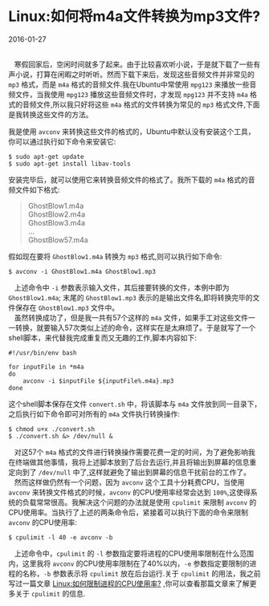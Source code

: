 # Linux:如何将m4a文件转换为mp3文件?
2016-01-27  <br /><br />            

&nbsp;&nbsp;&nbsp;寒假回家后，空闲时间就多了起来。由于比较喜欢听小说，于是就下载了一些有声小说，打算在闲暇之时听听。然而下载下来后，发现这些音频文件并非常见的 `mp3` 格式，而是 `m4a` 格式的音频文件.我在Ubuntu中常使用 `mpg123` 来播放一些音频文件，当我使用 `mpg123` 播放这些音频文件时，才发现 `mpg123` 并不支持 `m4a` 格式的音频文件,所以我只好将这些 `m4a` 格式的文件转换为常见的 `mp3` 格式文件,下面是我转换这些文件的方法。           

我是使用 `avconv` 来转换这些文件的格式的，Ubuntu中默认没有安装这个工具，你可以通过执行如下命令来安装它:             

    $ sudo apt-get update
    $ sudo apt-get install libav-tools

安装完毕后，就可以使用它来转换音频文件的格式了。我所下载的 `m4a` 格式的音频文件如下格式:              

> GhostBlow1.m4a    
> GhostBlow2.m4a    
> GhostBlow3.m4a         
> ...          
> GhostBlow57.m4a            

假如现在要将 `GhostBlow1.m4a` 转换为 `mp3` 格式,则可以执行如下命令:             

    $ avconv -i GhostBlow1.m4a GhostBlow1.mp3

&nbsp;&nbsp;&nbsp;上述命令中 `-i` 参数表示输入文件，其后接要转换的文件，本例中即为 `GhostBlow1.m4a`; 末尾的 `GhostBlow1.mp3` 表示的是输出文件名,即将转换完毕的文件保存在 `GhostBlow1.mp3` 文件中。                
&nbsp;&nbsp;&nbsp;虽然转换成功了，但是我一共有57个这样的 `m4a` 文件，如果手工对这些文件一一转换，就要输入57次类似上述的命令，这样实在是太麻烦了。于是就写了一个shell脚本，来代替我完成重复而又无趣的工作,脚本内容如下:            

	#!/usr/bin/env bash

	for inputFile in *m4a
	do
		avconv -i $inputFile ${inputFile%.m4a}.mp3
	done

这个shell脚本保存在文件 `convert.sh` 中，将该脚本与 `m4a` 文件放到同一目录下，之后执行如下命令即可对所有的 `m4a` 文件执行转换操作:            

	$ chmod u+x ./convert.sh
	$ ./convert.sh &> /dev/null &

&nbsp;&nbsp;&nbsp;对这57个 `m4a` 格式的文件进行转换操作需要花费一定的时间，为了避免影响我在终端做其他事情，我将上述脚本放到了后台去运行,并且将输出到屏幕的信息重定向到了 `/dev/null` 中了,这样就避免了输出到屏幕的信息干扰前台的工作了。              
&nbsp;&nbsp;&nbsp;然而这样做仍然有一个问题，因为 `avconv` 这个工具十分耗费CPU，当使用 `avconv` 来转换文件格式的时候，`avconv` 的CPU使用率经常会达到 `100%`,这使得系统的负载常常很高。我解决这个问题的办法就是使用 `cpulimit` 来限制 `avconv` 的CPU使用率。当执行了上述的两条命令后，紧接着可以执行下面的命令来限制 `avconv` 的CPU使用率:   

    $ cpulimit -l 40 -e avconv -b

&nbsp;&nbsp;&nbsp;上述命令中，`cpulimit` 的 `-l` 参数指定要将进程的CPU使用率限制在什么范围内，这里我将 `avconv` 的CPU使用率限制在了40%以内，`-e` 参数指定要限制的进程的名称，`-b` 参数表示将 `cpulimit` 放在后台运行.关于 `cpulimit` 的用法，我之前写过一篇文章 [Linux:如何限制进程的CPU使用率?](http://www.studyandshare.info/how_to_limit_cpu_usage.html) ,你可以查看那篇文章来了解更多关于 `cpulimit` 的信息.             


